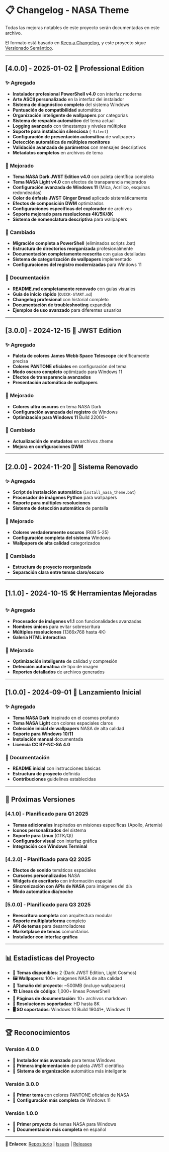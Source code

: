 # 📋 Changelog - NASA Theme

Todas las mejoras notables de este proyecto serán documentadas en este archivo.

El formato está basado en [Keep a Changelog](https://keepachangelog.com/es-ES/1.0.0/),
y este proyecto sigue [Versionado Semántico](https://semver.org/spec/v2.0.0.html).

---

## [4.0.0] - 2025-01-02 🚀 **Professional Edition**

### ✨ **Agregado**

- **Instalador profesional PowerShell v4.0** con interfaz moderna
- **Arte ASCII personalizado** en la interfaz del instalador
- **Sistema de diagnóstico completo** del sistema Windows
- **Puntuación de compatibilidad** automática
- **Organización inteligente de wallpapers** por categorías
- **Sistema de respaldo automático** del tema actual
- **Logging avanzado** con timestamps y niveles múltiples
- **Soporte para instalación silenciosa** (`-Silent`)
- **Configuración de presentación automática** de wallpapers
- **Detección automática de múltiples monitores**
- **Validación avanzada de parámetros** con mensajes descriptivos
- **Metadatos completos** en archivos de tema

### 🎨 **Mejorado**

- **Tema NASA Dark JWST Edition v4.0** con paleta científica completa
- **Tema NASA Light v4.0** con efectos de transparencia mejorados
- **Configuración avanzada de Windows 11** (Mica, Acrílico, esquinas redondeadas)
- **Color de énfasis JWST Ginger Bread** aplicado sistemáticamente
- **Efectos de composición DWM** optimizados
- **Configuraciones específicas del explorador** de archivos
- **Soporte mejorado para resoluciones 4K/5K/8K**
- **Sistema de nomenclatura descriptiva** para wallpapers

### 🔧 **Cambiado**

- **Migración completa a PowerShell** (eliminados scripts .bat)
- **Estructura de directorios reorganizada** profesionalmente
- **Documentación completamente reescrita** con guías detalladas
- **Sistema de categorización de wallpapers** implementado
- **Configuraciones del registro modernizadas** para Windows 11

### 📖 **Documentación**

- **README.md completamente renovado** con guías visuales
- **Guía de inicio rápido** (`QUICK-START.md`)
- **Changelog profesional** con historial completo
- **Documentación de troubleshooting** expandida
- **Ejemplos de uso avanzado** para diferentes usuarios

---

## [3.0.0] - 2024-12-15 🌌 **JWST Edition**

### ✨ **Agregado**

- **Paleta de colores James Webb Space Telescope** científicamente precisa
- **Colores PANTONE oficiales** en configuración del tema
- **Modo oscuro completo** optimizado para Windows 11
- **Efectos de transparencia avanzados**
- **Presentación automática de wallpapers**

### 🎨 **Mejorado**

- **Colores ultra oscuros** en tema NASA Dark
- **Configuración avanzada del registro** de Windows
- **Optimización para Windows 11** Build 22000+

### 🔧 **Cambiado**

- **Actualización de metadatos** en archivos .theme
- **Mejora en configuraciones DWM**

---

## [2.0.0] - 2024-11-20 🔄 **Sistema Renovado**

### ✨ **Agregado**

- **Script de instalación automática** (`install_nasa_theme.bat`)
- **Procesador de imágenes Python** para wallpapers
- **Soporte para múltiples resoluciones**
- **Sistema de detección automática** de pantalla

### 🎨 **Mejorado**

- **Colores verdaderamente oscuros** (RGB 5-25)
- **Configuración completa del sistema** Windows
- **Wallpapers de alta calidad** categorizados

### 🔧 **Cambiado**

- **Estructura de proyecto reorganizada**
- **Separación clara entre temas claro/oscuro**

---

## [1.1.0] - 2024-10-15 🛠️ **Herramientas Mejoradas**

### ✨ **Agregado**

- **Procesador de imágenes v1.1** con funcionalidades avanzadas
- **Nombres únicos** para evitar sobrescritura
- **Múltiples resoluciones** (1366x768 hasta 4K)
- **Galería HTML interactiva**

### 🎨 **Mejorado**

- **Optimización inteligente** de calidad y compresión
- **Detección automática** de tipo de imagen
- **Reportes detallados** de archivos generados

---

## [1.0.0] - 2024-09-01 🚀 **Lanzamiento Inicial**

### ✨ **Agregado**

- **Tema NASA Dark** inspirado en el cosmos profundo
- **Tema NASA Light** con colores espaciales claros
- **Colección inicial de wallpapers** NASA de alta calidad
- **Soporte para Windows 10/11**
- **Instalación manual** documentada
- **Licencia CC BY-NC-SA 4.0**

### 📖 **Documentación**

- **README inicial** con instrucciones básicas
- **Estructura de proyecto** definida
- **Contribuciones** guidelines establecidas

---

## 🔮 **Próximas Versiones**

### [4.1.0] - **Planificado para Q1 2025**

- **Temas adicionales** inspirados en misiones específicas (Apollo, Artemis)
- **Iconos personalizados** del sistema
- **Soporte para Linux** (GTK/Qt)
- **Configurador visual** con interfaz gráfica
- **Integración con Windows Terminal**

### [4.2.0] - **Planificado para Q2 2025**

- **Efectos de sonido** temáticos espaciales
- **Cursores personalizados** NASA
- **Widgets de escritorio** con información espacial
- **Sincronización con APIs de NASA** para imágenes del día
- **Modo automático día/noche**

### [5.0.0] - **Planificado para Q3 2025**

- **Reescritura completa** con arquitectura modular
- **Soporte multiplataforma** completo
- **API de temas** para desarrolladores
- **Marketplace de temas** comunitarios
- **Instalador con interfaz gráfica**

---

## 📊 **Estadísticas del Proyecto**

- **🎨 Temas disponibles**: 2 (Dark JWST Edition, Light Cosmos)
- **🖼️ Wallpapers**: 100+ imágenes NASA de alta calidad
- **💾 Tamaño del proyecto**: ~500MB (incluye wallpapers)
- **🏗️ Líneas de código**: 1,000+ líneas PowerShell
- **📖 Páginas de documentación**: 10+ archivos markdown
- **🌟 Resoluciones soportadas**: HD hasta 8K
- **🖥️ SO soportados**: Windows 10 Build 19041+, Windows 11

---

## 🏆 **Reconocimientos**

### **Versión 4.0.0**

- 🥇 **Instalador más avanzado** para temas Windows
- 🎨 **Primera implementación** de paleta JWST científica
- 🔧 **Sistema de organización** automática más inteligente

### **Versión 3.0.0**

- 🌌 **Primer tema** con colores PANTONE oficiales de NASA
- 🚀 **Configuración más completa** de Windows 11

### **Versión 1.0.0**

- 🎯 **Primer proyecto** de temas NASA para Windows
- 📖 **Documentación más completa** en español

---

**🔗 Enlaces**: [Repositorio](https://github.com/llopgui/NASA-Theme) | [Issues](https://github.com/llopgui/NASA-Theme/issues) | [Releases](https://github.com/llopgui/NASA-Theme/releases)
